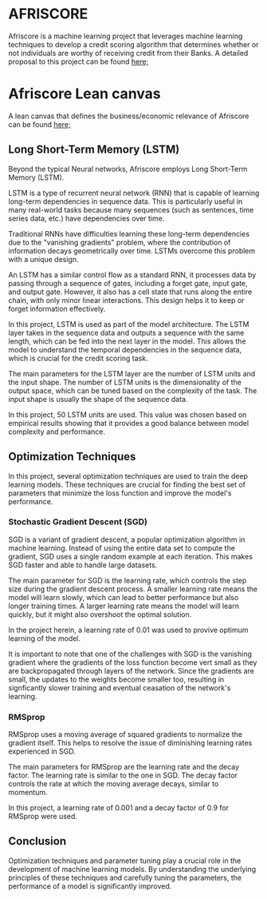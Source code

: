 # AFRISCORE
Afriscore is a machine learning project that leverages machine learning techniques to develop a credit scoring algorithm that determines whether or not individuals are worthy of receiving credit from their Banks.
A detailed proposal to this project can be found [here;](https://docs.google.com/document/d/1XpOUKyt2DH6wQ9Pfeq8w31DLfAjhRlRRcslEcjtVSMM/edit?usp=sharing)

# Afriscore Lean canvas
A lean canvas that defines the business/economic relevance of Afriscore can be found [here;](https://docs.google.com/presentation/d/1CuriQnHya5FZHXnSRDSemWuFRwSQiF11ElNvd3cSdUw/edit?usp=sharing)

## Long Short-Term Memory (LSTM)

Beyond the typical Neural networks, Afriscore employs Long Short-Term Memory (LSTM).

LSTM is a type of recurrent neural network (RNN) that is capable of learning long-term dependencies in sequence data. This is particularly useful in many real-world tasks because many sequences (such as sentences, time series data, etc.) have dependencies over time.

Traditional RNNs have difficulties learning these long-term dependencies due to the "vanishing gradients" problem, where the contribution of information decays geometrically over time. LSTMs overcome this problem with a unique design.

An LSTM has a similar control flow as a standard RNN, it processes data by passing through a sequence of gates, including a forget gate, input gate, and output gate. However, it also has a cell state that runs along the entire chain, with only minor linear interactions. This design helps it to keep or forget information effectively.

In this project, LSTM is used as part of the model architecture. The LSTM layer takes in the sequence data and outputs a sequence with the same length, which can be fed into the next layer in the model. This allows the model to understand the temporal dependencies in the sequence data, which is crucial for the credit scoring task.

The main parameters for the LSTM layer are the number of LSTM units and the input shape. The number of LSTM units is the dimensionality of the output space, which can be tuned based on the complexity of the task. The input shape is usually the shape of the sequence data.

In this project, 50 LSTM units are used. This value was chosen based on empirical results showing that it provides a good balance between model complexity and performance.

## Optimization Techniques

In this project, several optimization techniques are used to train the deep learning models. These techniques are crucial for finding the best set of parameters that minimize the loss function and improve the model's performance.

### Stochastic Gradient Descent (SGD)

SGD is a variant of gradient descent, a popular optimization algorithm in machine learning. Instead of using the entire data set to compute the gradient, SGD uses a single random example at each iteration. This makes SGD faster and able to handle large datasets.

The main parameter for SGD is the learning rate, which controls the step size during the gradient descent process. A smaller learning rate means the model will learn slowly, which can lead to better performance but also longer training times. A larger learning rate means the model will learn quickly, but it might also overshoot the optimal solution.

In the project herein, a learning rate of 0.01 was used to provive optimum learning of the model.

It is important to note that one of the challenges with SGD is the vanishing gradient where the gradients of the loss function become vert small as they are backpropagated through layers of the network. Since the gradients are small, the updates to the weights become smaller too, resulting in signficantly slower training and eventual ceasation of the network's learning.

### RMSprop

RMSprop uses a moving average of squared gradients to normalize the gradient itself. This helps to resolve the issue of diminishing learning rates experienced in SGD.

The main parameters for RMSprop are the learning rate and the decay factor. The learning rate is similar to the one in SGD. The decay factor controls the rate at which the moving average decays, similar to momentum.

In this project, a learning rate of 0.001 and a decay factor of 0.9 for RMSprop were used.

## Conclusion

Optimization techniques and parameter tuning play a crucial role in the development of machine learning models. By understanding the underlying principles of these techniques and carefully tuning the parameters, the performance of a model is significantly improved.